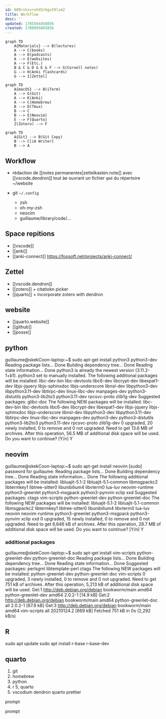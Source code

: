 ```yaml
---
id: 609rshzxrxhd2n5gx29lzm2
title: Workflow
desc: ''
updated: 1705564456056
created: 1700905865856
---
```


```mermaid
graph TD
    A{Materials} --> B(lectures)
    A --> C(books)
    A --> D(podcasts)
    A --> E(websites)
    A --> F(Etc.)
    B & C & D & E & F --> G(Cornell notes)
    G --> H(Anki flashcards)
    G --> I[Zettel]
```

```mermaid
graph TD
    A{macOS} --> B(iTerm)
    A --> G(Git)
    A --> K(Anki)
    A --> C(Homebrew)
    B --> D(Tmux)
    B --> C
    B --> E(Neovim)
    E --> F[Quarto]
    Z(Zotero) --> F
```

```mermaid
graph TD
    A{Git} --> B(Git Copy)
    B --> C[iA Writer]
    B --> A
```

## Workflow

- rédaction de [[notes permanentes|zettelkasten.note]] avec [[vscode.dendron]] tout àe ouvrant un fichier `qmd` du répertoire ~/website

- git `~/.config`
  - zsh
  - oh-my-zsh
  - neocim
  - guillaume/library/code/...

## Space repitions

- [[vscode]]
- [[anki]]
- [[anki-connect]] https://foosoft.net/projects/anki-connect/

## Zettel

- [[vscode.dendron]]
- [[zotero]] + citatiokn picker
- [[quarto]] + incorporate zotero with dendron

## website

- [[quarto.website]]
- [[github]]
- [[posse]]

## python

guillaume@skekCoon-laptop:~$ sudo apt-get install python3 python3-dev
Reading package lists... Done
Building dependency tree... Done
Reading state information... Done
python3 is already the newest version (3.11.2-1+b1).
python3 set to manually installed.
The following additional packages will be installed:
libc-dev-bin libc-devtools libc6-dev libcrypt-dev libexpat1-dev libjs-jquery libjs-sphinxdoc libjs-underscore
libnsl-dev libpython3-dev libpython3.11-dev libtirpc-dev linux-libc-dev manpages-dev python3-distutils python3-lib2to3
python3.11-dev rpcsvc-proto zlib1g-dev
Suggested packages:
glibc-doc
The following NEW packages will be installed:
libc-dev-bin libc-devtools libc6-dev libcrypt-dev libexpat1-dev libjs-jquery libjs-sphinxdoc libjs-underscore
libnsl-dev libpython3-dev libpython3.11-dev libtirpc-dev linux-libc-dev manpages-dev python3-dev python3-distutils
python3-lib2to3 python3.11-dev rpcsvc-proto zlib1g-dev
0 upgraded, 20 newly installed, 0 to remove and 0 not upgraded.
Need to get 13.6 MB of archives.
After this operation, 56.5 MB of additional disk space will be used.
Do you want to continue? [Y/n] Y

## neovim

guillaume@skekCoon-laptop:~$ sudo apt-get install neovim
[sudo] password for guillaume:
Reading package lists... Done
Building dependency tree... Done
Reading state information... Done
The following additional packages will be installed:
libluajit-5.1-2 libluajit-5.1-common libmsgpackc2 libtermkey1 libtree-sitter0 libunibilium4 libvterm0 lua-luv
neovim-runtime python3-greenlet python3-msgpack python3-pynvim xclip xxd
Suggested packages:
ctags vim-scripts python-greenlet-dev python-greenlet-doc
The following NEW packages will be installed:
libluajit-5.1-2 libluajit-5.1-common libmsgpackc2 libtermkey1 libtree-sitter0 libunibilium4 libvterm0 lua-luv neovim
neovim-runtime python3-greenlet python3-msgpack python3-pynvim xclip xxd
0 upgraded, 15 newly installed, 0 to remove and 0 not upgraded.
Need to get 6,646 kB of archives.
After this operation, 28.7 MB of additional disk space will be used.
Do you want to continue? [Y/n] Y

### additional packages

guillaume@skekCoon-laptop:~$ sudo apt-get install vim-scripts python-greenlet-dev python-greenlet-doc
Reading package lists... Done
Building dependency tree... Done
Reading state information... Done
Suggested packages:
perlsgml libtemplate-perl ctags
The following NEW packages will be installed:
python-greenlet-dev python-greenlet-doc vim-scripts
0 upgraded, 3 newly installed, 0 to remove and 0 not upgraded.
Need to get 751 kB of archives.
After this operation, 5,213 kB of additional disk space will be used.
Get:1 http://deb.debian.org/debian bookworm/main amd64 python-greenlet-dev amd64 2.0.2-1 [14.9 kB]
Get:2 http://deb.debian.org/debian bookworm/main amd64 python-greenlet-doc all 2.0.2-1 [67.9 kB]
Get:3 http://deb.debian.org/debian bookworm/main amd64 vim-scripts all 20210124.2 [669 kB]
Fetched 751 kB in 0s (2,292 kB/s)

## R

sudo apt update
sudo apt install r-base r-base-dev

## quarto

1. git
2. homebrew
3. python
4. r
   5, quarto
5. vscodium
   dendron
   quarto
   prettier


prompt

prompt